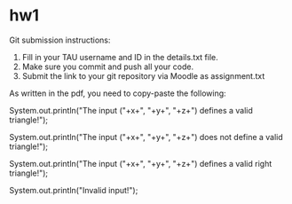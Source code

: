 # hw1

Git submission instructions:
1. Fill in your TAU username and ID in the details.txt file.
2. Make sure you commit and push all your code.
3. Submit the link to your git repository via Moodle as assignment.txt

As written in the pdf, you need to copy-paste the following:

System.out.println("The input ("+x+", "+y+", "+z+") defines a valid triangle!");

System.out.println("The input ("+x+", "+y+", "+z+") does not define a valid triangle!");

System.out.println("The input ("+x+", "+y+", "+z+") defines a valid right triangle!");

System.out.println("Invalid input!");
